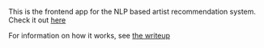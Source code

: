 This is the frontend app for the NLP based artist recommendation system. Check it out [here](https://vue-music-recommendations.vercel.app/)

For information on how it works, see [the writeup](./public/Music_Recommendation_Background.pdf)